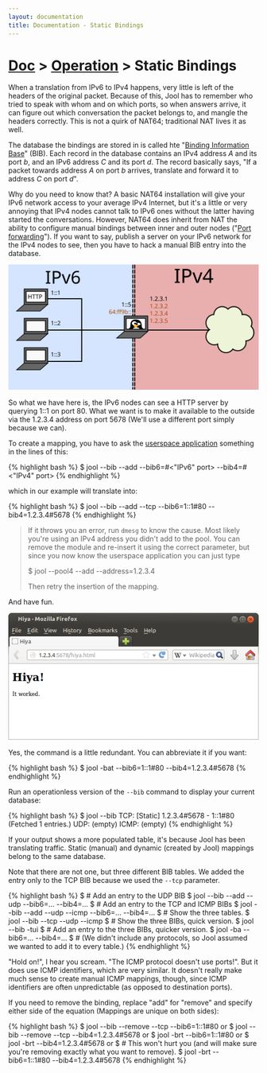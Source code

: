 ```yaml
---
layout: documentation
title: Documentation - Static Bindings
---
```


# [Doc](doc-index.html) > [Operation](doc-index.html#further-operation) > Static Bindings

When a translation from IPv6 to IPv4 happens, very little is left of the headers of the original packet. Because of this, Jool has to remember who tried to speak with whom and on which ports, so when answers arrive, it can figure out which conversation the packet belongs to, and mangle the headers correctly. This is not a quirk of NAT64; traditional NAT lives it as well.

The database the bindings are stored in is called hte "[Binding Information Base](misc-bib.html)" (BIB). Each record in the database contains an IPv4 address _A_ and its port _b_, and an IPv6 address _C_ and its port _d_. The record basically says, "If a packet towards address _A_ on port _b_ arrives, translate and forward it to address _C_ on port _d_".

Why do you need to know that? A basic NAT64 installation will give your IPv6 network access to your average IPv4 Internet, but it's a little or very annoying that IPv4 nodes cannot talk to IPv6 ones without the latter having started the conversations. However, NAT64 does inherit from NAT the ability to configure manual bindings between inner and outer nodes ("<a href="http://en.wikipedia.org/wiki/Port_forwarding" target="_blank">Port forwarding</a>"). If you want to say, publish a server on your IPv6 network for the IPv4 nodes to see, then you have to hack a manual BIB entry into the database.

![Fig.1 - Network design](images/static-network.svg)

So what we have here is, the IPv6 nodes can see a HTTP server by querying 1::1 on port 80. What we want is to make it available to the outside via the 1.2.3.4 address on port 5678 (We'll use a different port simply because we can).

To create a mapping, you have to ask the [userspace application](usr-install.html) something in the lines of this:

{% highlight bash %}
$ jool --bib --add <protocols> --bib6=<Ipv6 address>#<"IPv6" port> --bib4=<IPv4 address>#<"IPv4" port>
{% endhighlight %}

which in our example will translate into:

{% highlight bash %}
$ jool --bib --add --tcp --bib6=1::1#80 --bib4=1.2.3.4#5678
{% endhighlight %}

> If it throws you an error, run `dmesg` to know the cause. Most likely you're using an IPv4 address you didn't add to the pool. You can remove the module and re-insert it using the correct parameter, but since you now know the userspace application you can just type
> 
> 	$ jool --pool4 --add --address=1.2.3.4
> 
> Then retry the insertion of the mapping.

And have fun.

![Fig.2 - Test](images/static-hiya.png)

Yes, the command is a little redundant. You can abbreviate it if you want:

{% highlight bash %}
$ jool -bat --bib6=1::1#80 --bib4=1.2.3.4#5678
{% endhighlight %}

Run an operationless version of the `--bib` command to display your current database:

{% highlight bash %}
$ jool --bib
TCP:
[Static] 1.2.3.4#5678 - 1::1#80
  (Fetched 1 entries.)
UDP:
  (empty)
ICMP:
  (empty)
{% endhighlight %}

If your output shows a more populated table, it's because Jool has been translating traffic. Static (manual) and dynamic (created by Jool) mappings belong to the same database.

Note that there are not one, but three different BIB tables. We added the entry only to the TCP BIB because we used the `--tcp` parameter.

{% highlight bash %}
$ # Add an entry to the UDP BIB
$ jool --bib --add --udp --bib6=... --bib4=...
$ # Add an entry to the TCP and ICMP BIBs
$ jool --bib --add --udp --icmp --bib6=... --bib4=...
$ # Show the three tables.
$ jool --bib --tcp --udp --icmp
$ # Show the three BIBs, quick version.
$ jool --bib -tui
$ # Add an entry to the three BIBs, quicker version.
$ jool -ba --bib6=... --bib4=...
$ # (We didn't include any protocols, so Jool assumed we wanted to add it to every table.)
{% endhighlight %}

"Hold on!", I hear you scream. "The ICMP protocol doesn't use ports!". But it does use ICMP identifiers, which are very similar. It doesn't really make much sense to create manual ICMP mappings, though, since ICMP identifiers are often unpredictable (as opposed to destination ports).

If you need to remove the binding, replace "add" for "remove" and specify either side of the equation (Mappings are unique on both sides):

{% highlight bash %}
$ jool --bib --remove --tcp --bib6=1::1#80
or
$ jool --bib --remove --tcp --bib4=1.2.3.4#5678
or
$ jool -brt --bib6=1::1#80
or
$ jool -brt --bib4=1.2.3.4#5678
or
$ # This won't hurt you (and will make sure you're removing exactly what you want to remove).
$ jool -brt --bib6=1::1#80 --bib4=1.2.3.4#5678
{% endhighlight %}


